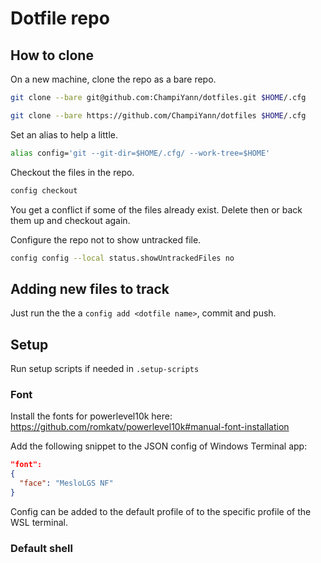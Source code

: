 # Dotfile repo

## How to clone
On a new machine, clone the repo as a bare repo.
```sh
git clone --bare git@github.com:ChampiYann/dotfiles.git $HOME/.cfg
```
```sh
git clone --bare https://github.com/ChampiYann/dotfiles $HOME/.cfg
```

Set an alias to help a little.
```sh
alias config='git --git-dir=$HOME/.cfg/ --work-tree=$HOME'
```

Checkout the files in the repo.
```sh
config checkout
```

You get a conflict if some of the files already exist. Delete then or back them up and checkout again.

Configure the repo not to show untracked file.
```sh
config config --local status.showUntrackedFiles no
```

## Adding new files to track
Just run the the a `config add <dotfile name>`, commit and push.

## Setup
Run setup scripts if needed in `.setup-scripts`

### Font
Install the fonts for powerlevel10k here: https://github.com/romkatv/powerlevel10k#manual-font-installation

Add the following snippet to the JSON config of Windows Terminal app:
```json
"font":
{
  "face": "MesloLGS NF"
}
```
Config can be added to the default profile of to the specific profile of the WSL terminal.

### Default shell
